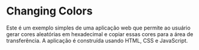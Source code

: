 # Changing Colors
Este é um exemplo simples de uma aplicação web que permite ao usuário gerar cores aleatórias em hexadecimal e copiar essas cores para a área de transferência. A aplicação é construída usando HTML, CSS e JavaScript.
